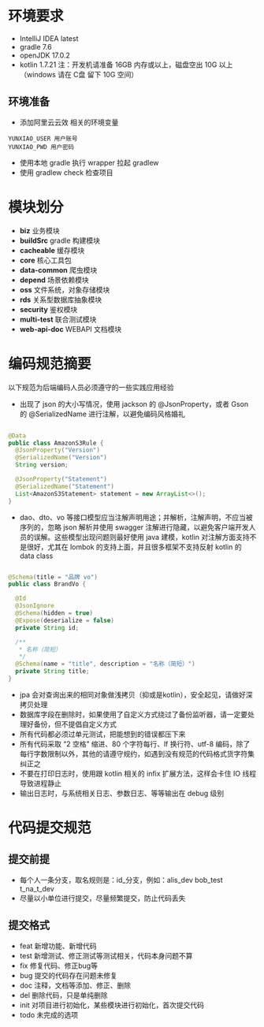 # 环境要求

- IntelliJ IDEA latest
- gradle 7.6
- openJDK 17.0.2
- kotlin 1.7.21
  注：开发机请准备 16GB 内存或以上，磁盘空出 10G 以上（windows 请在 C盘 留下 10G
  空间）

## 环境准备

- 添加阿里云云效 相关的环境变量

```text
YUNXIAO_USER 用户账号
YUNXIAO_PWD 用户密码
```

- 使用本地 gradle 执行 wrapper 拉起 gradlew
- 使用 gradlew check 检查项目

# 模块划分

- **biz** 业务模块
- **buildSrc** gradle 构建模块
- **cacheable** 缓存模块
- **core** 核心工具包
- **data-common** 爬虫模块
- **depend** 场景依赖模块
- **oss** 文件系统，对象存储模块
- **rds** 关系型数据库抽象模块
- **security** 鉴权模块
- **multi-test** 联合测试模块
- **web-api-doc** WEBAPI 文档模块

# 编码规范摘要

以下规范为后端编码人员必须遵守的一些实践应用经验

- 出现了 json 的大小写情况，使用 jackson 的 @JsonProperty，或者 Gson 的
  @SerializedName 进行注解，以避免编码风格婚礼

```java

@Data
public class AmazonS3Rule {
  @JsonProperty("Version")
  @SerializedName("Version")
  String version;

  @JsonProperty("Statement")
  @SerializedName("Statement")
  List<AmazonS3Statement> statement = new ArrayList<>();
}
```

- dao、dto、vo 等接口模型应当注解声明用途；并解析，注解声明，不应当被序列的，忽略 json
  解析并使用
  swagger 注解进行隐藏，以避免客户端开发人员的误解。这些模型出现问题则最好使用
  java 建模，kotlin
  对注解方面支持不是很好，尤其在 lombok 的支持上面，并且很多框架不支持反射 kotlin
  的 data class

```java

@Schema(title = "品牌 vo")
public class BrandVo {

  @Id
  @JsonIgnore
  @Schema(hidden = true)
  @Expose(deserialize = false)
  private String id;

  /**
   * 名称（简短）
   */
  @Schema(name = "title", description = "名称（简短）")
  private String title;
}
```

- jpa 会对查询出来的相同对象做浅拷贝（抑或是kotlin），安全起见，请做好深拷贝处理
- 数据库字段在删除时，如果使用了自定义方式绕过了备份监听器，请一定要处理好备份，但不提倡自定义方式
- 所有代码都必须过单元测试，把能想到的错误都压下来
- 所有代码采取 “2 空格” 缩进、80 个字符每行、lf 换行符、utf-8 编码，除了
  每行字数限制以外，其他的请遵守规约，如遇到没有规范的代码格式货字符集纠正之
- 不要在打印日志时，使用跟 kotlin 相关的 infix 扩展方法，这样会卡住 IO 线程导致进程静止
- 输出日志时，与系统相关日志、参数日志、等等输出在 debug 级别

# 代码提交规范

## 提交前提

- 每个人一条分支，取名规则是：id_分支，例如：alis_dev bob_test t_na_t_dev
- 尽量以小单位进行提交，尽量频繁提交，防止代码丢失

## 提交格式

- feat 新增功能、新增代码
- test 新增测试、修正测试等测试相关，代码本身问题不算
- fix 修复代码、修正bug等
- bug 提交的代码存在问题未修复
- doc 注释，文档等添加、修正、删除
- del 删除代码，只是单纯删除
- init 对项目进行初始化，某些模块进行初始化，首次提交代码
- todo 未完成的选项
